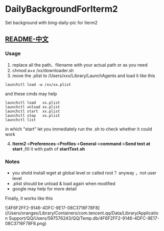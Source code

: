 # DailyBackgroundForIterm2
Set background with bing-daily-pic for Iterm2

[README-中文]()
---

### Usage
1. replace all the path、filename with your actual path or as you need
2. chmod a+x /xx/downloader.sh 
3. move the .plist to /Users/xxx/Library/LaunchAgents and load it like this
```
launchctl load -w /xx/xx.plist
```
  and these cmds may help
```
launchctl load   xx.plist
launchctl unload xx.plist
launchctl start  xx.plist
launchctl stop   xx.plist
launchctl list
```
  in which "start" let you immediately run the .sh to check whether it could work

4. **Iterm2**->**Preferences**->**Profiles**->**General**->**command**->**Send text at start** ,fill it with path of **startText.sh**

### Notes
- you shold install wget at global level or called root？ anyway ，not user level
- .plist should be unload & load again when modified
- google may help for more detail



Finally, it works like this

![4F6F2FF2-9146-4DFC-9E17-08C3716F78F8](/Users/orangex/Library/Containers/com.tencent.qq/Data/Library/Application Support/QQ/Users/597576243/QQ/Temp.db/4F6F2FF2-9146-4DFC-9E17-08C3716F78F8.png)
